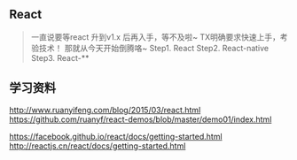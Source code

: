 React 
-----

> 一直说要等react 升到v1.x 后再入手，等不及啦~ TX明确要求快速上手，考验技术！ 
> 那就从今天开始倒腾咯~ 
> Step1. React
> Step2. React-native
> Step3. React-**

## 学习资料
http://www.ruanyifeng.com/blog/2015/03/react.html
https://github.com/ruanyf/react-demos/blob/master/demo01/index.html

https://facebook.github.io/react/docs/getting-started.html
http://reactjs.cn/react/docs/getting-started.html
